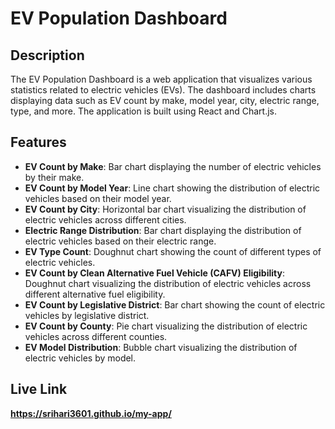 # EV Population Dashboard

## Description

The EV Population Dashboard is a web application that visualizes various statistics related to electric vehicles (EVs). The dashboard includes charts displaying data such as EV count by make, model year, city, electric range, type, and more. The application is built using React and Chart.js.

## Features

- **EV Count by Make**: Bar chart displaying the number of electric vehicles by their make.
- **EV Count by Model Year**: Line chart showing the distribution of electric vehicles based on their model year.
- **EV Count by City**: Horizontal bar chart visualizing the distribution of electric vehicles across different cities.
- **Electric Range Distribution**: Bar chart displaying the distribution of electric vehicles based on their electric range.
- **EV Type Count**: Doughnut chart showing the count of different types of electric vehicles.
- **EV Count by Clean Alternative Fuel Vehicle (CAFV) Eligibility**: Doughnut chart visualizing the distribution of electric vehicles across different alternative fuel eligibility.
- **EV Count by Legislative District**: Bar chart showing the count of electric vehicles by legislative district.
- **EV Count by County**: Pie chart visualizing the distribution of electric vehicles across different counties.
- **EV Model Distribution**: Bubble chart visualizing the distribution of electric vehicles by model.

## Live Link
**https://srihari3601.github.io/my-app/**



